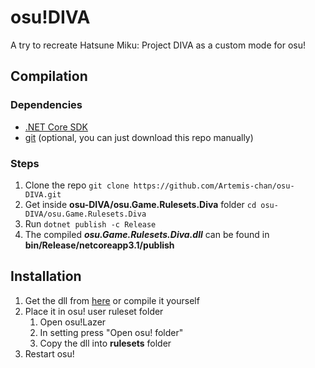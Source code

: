# osu!DIVA
A try to recreate Hatsune Miku: Project DIVA as a custom mode for osu!

## Compilation
### Dependencies
* [.NET Core SDK](https://dotnet.microsoft.com/download/dotnet-core)
* [git](https://git-scm.com/downloads) (optional, you can just download this repo manually)
### Steps
1. Clone the repo
`git clone https://github.com/Artemis-chan/osu-DIVA.git`
2. Get inside **osu-DIVA/osu.Game.Rulesets.Diva** folder
`cd osu-DIVA/osu.Game.Rulesets.Diva`
3. Run `dotnet publish -c Release`
4. The compiled ***osu.Game.Rulesets.Diva.dll*** can be found in **bin/Release/netcoreapp3.1/publish**

## Installation
1. Get the dll from [here](https://github.com/Artemis-chan/osu-DIVA/releases) or compile it yourself
2. Place it in osu! user ruleset folder
    1. Open osu!Lazer
    2. In setting press "Open osu! folder"
    3. Copy the dll into **rulesets** folder
3. Restart osu!
